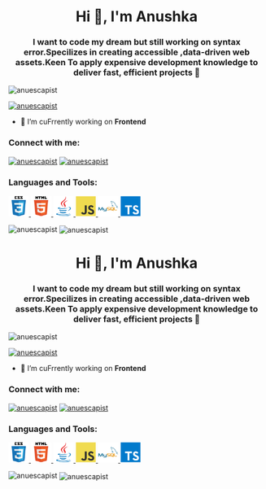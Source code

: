 <h1 align="center">Hi 👋, I'm Anushka</h1>
<h3 align="center">I want to code my dream but still working on syntax error.Specilizes in creating accessible ,data-driven web assets.Keen To apply expensive development knowledge to deliver fast, efficient projects 🏃</h3>

<p align="left"> <img src="https://komarev.com/ghpvc/?username=anuescapist&label=Profile%20views&color=0e75b6&style=flat" alt="anuescapist" /> </p>

<p align="left"> <a href="https://github.com/ryo-ma/github-profile-trophy"><img src="https://github-profile-trophy.vercel.app/?username=anuescapist" alt="anuescapist" /></a> </p>

- 🔭 I’m cuFrrently working on **Frontend**

<h3 align="left">Connect with me:</h3>
<p align="left">
<a href="https://linkedin.com/in/anuescapist" target="blank"><img align="center" src="https://raw.githubusercontent.com/rahuldkjain/github-profile-readme-generator/master/src/images/icons/Social/linked-in-alt.svg" alt="anuescapist" height="30" width="40" /></a>
<a href="https://www.hackerrank.com/anuescapist" target="blank"><img align="center" src="https://raw.githubusercontent.com/rahuldkjain/github-profile-readme-generator/master/src/images/icons/Social/hackerrank.svg" alt="anuescapist" height="30" width="40" /></a>
</p>

<h3 align="left">Languages and Tools:</h3>
<p align="left"> <a href="https://www.w3schools.com/css/" target="_blank" rel="noreferrer"> <img src="https://raw.githubusercontent.com/devicons/devicon/master/icons/css3/css3-original-wordmark.svg" alt="css3" width="40" height="40"/> </a> <a href="https://www.w3.org/html/" target="_blank" rel="noreferrer"> <img src="https://raw.githubusercontent.com/devicons/devicon/master/icons/html5/html5-original-wordmark.svg" alt="html5" width="40" height="40"/> </a> <a href="https://www.java.com" target="_blank" rel="noreferrer"> <img src="https://raw.githubusercontent.com/devicons/devicon/master/icons/java/java-original.svg" alt="java" width="40" height="40"/> </a> <a href="https://developer.mozilla.org/en-US/docs/Web/JavaScript" target="_blank" rel="noreferrer"> <img src="https://raw.githubusercontent.com/devicons/devicon/master/icons/javascript/javascript-original.svg" alt="javascript" width="40" height="40"/> </a> <a href="https://www.mysql.com/" target="_blank" rel="noreferrer"> <img src="https://raw.githubusercontent.com/devicons/devicon/master/icons/mysql/mysql-original-wordmark.svg" alt="mysql" width="40" height="40"/> </a> <a href="https://www.typescriptlang.org/" target="_blank" rel="noreferrer"> <img src="https://raw.githubusercontent.com/devicons/devicon/master/icons/typescript/typescript-original.svg" alt="typescript" width="40" height="40"/> </a> </p>

<p><img align="left" src="https://github-readme-stats.vercel.app/api/top-langs?username=anuescapist&show_icons=true&locale=en&layout=compact" alt="anuescapist" /></p>

<p>&nbsp;<img align="center" src="https://github-readme-stats.vercel.app/api?username=anuescapist&show_icons=true&locale=en" alt="anuescapist" /></p>
<h1 align="center">Hi 👋, I'm Anushka</h1>
<h3 align="center">I want to code my dream but still working on syntax error.Specilizes in creating accessible ,data-driven web assets.Keen To apply expensive development knowledge to deliver fast, efficient projects 🏃</h3>

<p align="left"> <img src="https://komarev.com/ghpvc/?username=anuescapist&label=Profile%20views&color=0e75b6&style=flat" alt="anuescapist" /> </p>

<p align="left"> <a href="https://github.com/ryo-ma/github-profile-trophy"><img src="https://github-profile-trophy.vercel.app/?username=anuescapist" alt="anuescapist" /></a> </p>

- 🔭 I’m cuFrrently working on **Frontend**

<h3 align="left">Connect with me:</h3>
<p align="left">
<a href="https://linkedin.com/in/anuescapist" target="blank"><img align="center" src="https://raw.githubusercontent.com/rahuldkjain/github-profile-readme-generator/master/src/images/icons/Social/linked-in-alt.svg" alt="anuescapist" height="30" width="40" /></a>
<a href="https://www.hackerrank.com/anuescapist" target="blank"><img align="center" src="https://raw.githubusercontent.com/rahuldkjain/github-profile-readme-generator/master/src/images/icons/Social/hackerrank.svg" alt="anuescapist" height="30" width="40" /></a>
</p>

<h3 align="left">Languages and Tools:</h3>
<p align="left"> <a href="https://www.w3schools.com/css/" target="_blank" rel="noreferrer"> <img src="https://raw.githubusercontent.com/devicons/devicon/master/icons/css3/css3-original-wordmark.svg" alt="css3" width="40" height="40"/> </a> <a href="https://www.w3.org/html/" target="_blank" rel="noreferrer"> <img src="https://raw.githubusercontent.com/devicons/devicon/master/icons/html5/html5-original-wordmark.svg" alt="html5" width="40" height="40"/> </a> <a href="https://www.java.com" target="_blank" rel="noreferrer"> <img src="https://raw.githubusercontent.com/devicons/devicon/master/icons/java/java-original.svg" alt="java" width="40" height="40"/> </a> <a href="https://developer.mozilla.org/en-US/docs/Web/JavaScript" target="_blank" rel="noreferrer"> <img src="https://raw.githubusercontent.com/devicons/devicon/master/icons/javascript/javascript-original.svg" alt="javascript" width="40" height="40"/> </a> <a href="https://www.mysql.com/" target="_blank" rel="noreferrer"> <img src="https://raw.githubusercontent.com/devicons/devicon/master/icons/mysql/mysql-original-wordmark.svg" alt="mysql" width="40" height="40"/> </a> <a href="https://www.typescriptlang.org/" target="_blank" rel="noreferrer"> <img src="https://raw.githubusercontent.com/devicons/devicon/master/icons/typescript/typescript-original.svg" alt="typescript" width="40" height="40"/> </a> </p>

<p><img align="left" src="https://github-readme-stats.vercel.app/api/top-langs?username=anuescapist&show_icons=true&locale=en&layout=compact" alt="anuescapist" /></p>

<p>&nbsp;<img align="center" src="https://github-readme-stats.vercel.app/api?username=anuescapist&show_icons=true&locale=en" alt="anuescapist" /></p>
